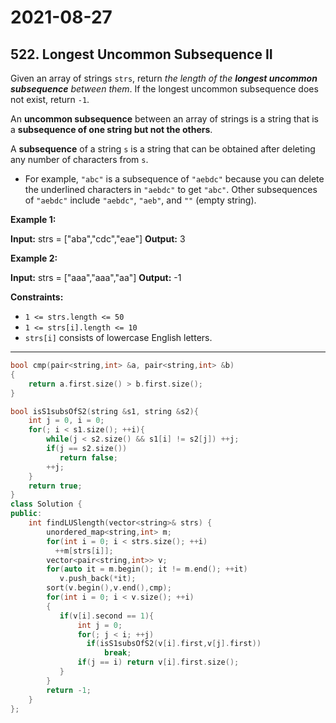 # 2021-08-27

## 522. Longest Uncommon Subsequence II

Given an array of strings `strs`, return _the length of the **longest uncommon subsequence** between them_. If the longest uncommon subsequence does not exist, return `-1`.

An **uncommon subsequence** between an array of strings is a string that is a **subsequence of one string but not the others**.

A **subsequence** of a string `s` is a string that can be obtained after deleting any number of characters from `s`.

- For example, `"abc"` is a subsequence of `"aebdc"` because you can delete the underlined characters in `"aebdc"` to get `"abc"`. Other subsequences of `"aebdc"` include `"aebdc"`, `"aeb"`, and `""` (empty string).

**Example 1:**

**Input:** strs = \["aba","cdc","eae"\]
**Output:** 3

**Example 2:**

**Input:** strs = \["aaa","aaa","aa"\]
**Output:** -1

**Constraints:**

- `1 <= strs.length <= 50`
- `1 <= strs[i].length <= 10`
- `strs[i]` consists of lowercase English letters.

---

```c++
bool cmp(pair<string,int> &a, pair<string,int> &b)
{
    return a.first.size() > b.first.size();
}

bool isS1subsOfS2(string &s1, string &s2){
    int j = 0, i = 0;
    for(; i < s1.size(); ++i){
        while(j < s2.size() && s1[i] != s2[j]) ++j;
        if(j == s2.size())
           return false;
        ++j;
    }
    return true;
}
class Solution {
public:
    int findLUSlength(vector<string>& strs) {
        unordered_map<string,int> m;
        for(int i = 0; i < strs.size(); ++i)
          ++m[strs[i]];
        vector<pair<string,int>> v;
        for(auto it = m.begin(); it != m.end(); ++it)
           v.push_back(*it);
        sort(v.begin(),v.end(),cmp);
        for(int i = 0; i < v.size(); ++i)
        {
           if(v[i].second == 1){
               int j = 0;
               for(; j < i; ++j)
                 if(isS1subsOfS2(v[i].first,v[j].first))
                     break;
               if(j == i) return v[i].first.size();
           }
        }
        return -1;
    }
};
```
